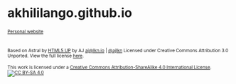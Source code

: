 # akhililango.github.io
<font size="1.5"> [Personal website](https://akhililango.github.io/) </font>
<br><br>

<font size="0.5"> Based on Astral by [HTML5 UP](https://html5up.net/) by AJ aj@lkn.io | [@ajlkn](https://twitter.com/ajlkn)
Licensed under Creative Commons Attribution 3.0 Unported. View the full license [here](https://github.com/justinhartman/html5up-astral/blob/master/LICENSE.txt).
</font>

<font size="0.5"> This work is licensed under a [Creative Commons Attribution-ShareAlike 4.0 International License][cc-by-sa]. [![CC BY-SA 4.0][cc-by-sa-image]][cc-by-sa]
</font>
 
[cc-by-sa]: http://creativecommons.org/licenses/by-sa/4.0/
[cc-by-sa-image]: https://licensebuttons.net/l/by-sa/4.0/88x31.png
